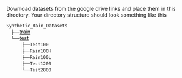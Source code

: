 Download datasets from the google drive links and place them in this directory. Your directory structure should look something like this
  
  `Synthetic_Rain_Datasets` <br/>
  `├──`[train](https://drive.google.com/drive/folders/1Hnnlc5kI0v9_BtfMytC2LR5VpLAFZtVe?usp=sharing)  <br/>
  `└──`[test](https://drive.google.com/drive/folders/1PDWggNh8ylevFmrjo-JEvlmqsDlWWvZs?usp=sharing)  <br/>
      `├──Test100`   <br/>
      `├──Rain100H`  <br/>
      `├──Rain100L`  <br/>
      `├──Test1200`  <br/>
      `└──Test2800`

